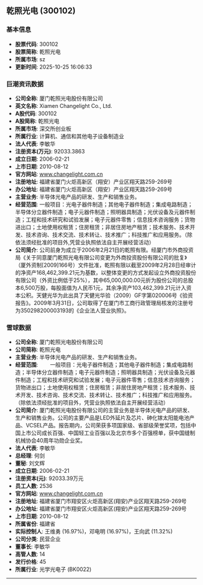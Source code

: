 ## 乾照光电 (300102)

### 基本信息

- **股票代码**: 300102
- **股票简称**: 乾照光电
- **所属市场**: sz
- **更新时间**: 2025-10-25 16:06:33

### 巨潮资讯数据

- **公司全称**: 厦门乾照光电股份有限公司
- **英文名称**: Xiamen Changelight Co., Ltd.
- **A股代码**: 300102
- **A股简称**: 乾照光电
- **所属市场**: 深交所创业板
- **所属行业**: 计算机、通信和其他电子设备制造业
- **法人代表**: 李敏华
- **注册资本(万元)**: 92033.3863
- **成立日期**: 2006-02-21
- **上市日期**: 2010-08-12
- **官方网站**: www.changelight.com.cn
- **注册地址**: 福建省厦门火炬高新区（翔安）产业区翔天路259-269号
- **办公地址**: 福建省厦门火炬高新区（翔安）产业区翔天路259-269号
- **主营业务**: 半导体光电产品的研发、生产和销售业务。
- **经营范围**: 一般项目：光电子器件制造；其他电子器件制造；集成电路制造；半导体分立器件制造；电子元器件制造；照明器具制造；光伏设备及元器件制造；工程和技术研究和试验发展；电子元器件零售；信息技术咨询服务；货物进出口；土地使用权租赁；住房租赁；非居住房地产租赁；技术服务、技术开发、技术咨询、技术交流、技术转让、技术推广；科技推广和应用服务。（除依法须经批准的项目外,凭营业执照依法自主开展经营活动）
- **公司简介**: 公司前身为成立于2006年2月21日的乾照有限。经厦门市外商投资局《关于同意厦门乾照光电有限公司变更为外商投资股份有限公司的批复》（厦外资制[2009]166号）文件批准，乾照有限以截至2009年2月28日经审计的净资产168,462,399.21元为基数，以整体变更的方式发起设立外商投资股份有限公司（外资比例低于25%），其中65,000,000.00元折为股份公司的总股本6,500万股，每股面值为人民币1元，其余净资产103,462,399.21元计入资本公积。天健光华为此出具了天健光华验（2009）GF字第020006号《验资报告》。2009年3月31日，公司取得了在厦门市工商行政管理局核发的注册号为350298200003193的《企业法人营业执照》。

### 雪球数据

- **公司全称**: 厦门乾照光电股份有限公司
- **公司简称**: 乾照光电
- **主营业务**: 半导体光电产品的研发、生产和销售业务。
- **经营范围**: 　　一般项目：光电子器件制造；其他电子器件制造；集成电路制造；半导体分立器件制造；电子元器件制造；照明器具制造；光伏设备及元器件制造；工程和技术研究和试验发展；电子元器件零售；信息技术咨询服务；货物进出口；土地使用权租赁；住房租赁；非居住房地产租赁；技术服务、技术开发、技术咨询、技术交流、技术转让、技术推广；科技推广和应用服务。（除依法须经批准的项目外，凭营业执照依法自主开展经营活动）
- **公司简介**: 厦门乾照光电股份有限公司的主营业务是半导体光电产品的研发、生产和销售业务。公司的主要产品是LED外延片及芯片、砷化镓太阳能电池产品、VCSEL产品。报告期内，公司荣获多项国家级、省部级荣誉奖项，包括中国上市公司成长百强、中国轻工业百强以及北京市多个百强榜单，获中国缝制机械协会40周年功勋企业奖。
- **法人代表**: 李敏华
- **总经理**: 何剑
- **董秘**: 刘文辉
- **成立日期**: 2006-02-21
- **注册资本(元)**: 92033.39万元
- **员工人数**: 2536
- **官方网站**: www.changelight.com.cn
- **注册地址**: 福建省厦门市翔安区火炬高新区(翔安)产业区翔天路259-269号
- **办公地址**: 福建省厦门市翔安区火炬高新区(翔安)产业区翔天路259-269号
- **上市日期**: 2010-08-12
- **所属省份**: 福建省
- **实际控制人**: 王维勇 (16.97%)，邓电明 (16.97%)，王向武 (11.32%)
- **公司分类**: 民营企业
- **董事长**: 李敏华
- **高管人数**: 14
- **发行价格**: 45
- **所属行业**: 光学光电子 (BK0022)

---